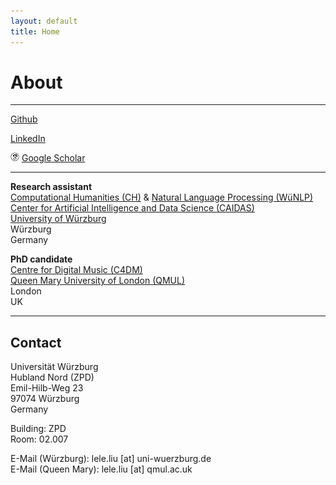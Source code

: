 ```yaml
---
layout: default
title: Home
---
```


# About

---

<i class="fa fa-github-square" aria-hidden="true"></i> [Github](https://github.com/cheriell)

<i class="fa fa-linkedin-square" aria-hidden="true"></i> [LinkedIn](https://www.linkedin.com/in/lele-liu-748a3a124/)

<img src="./assets/image/icons8-google-scholar-50.png" style="width:1em"> [Google Scholar](https://scholar.google.com/citations?user=ZwFmzd8AAAAJ&hl=en)

---

**Research assistant**  
[Computational Humanities (CH)](https://www.informatik.uni-wuerzburg.de/ch/) & [Natural Language Processing (WüNLP)](https://www.caidas.uni-wuerzburg.de/nlp/)  
[Center for Artificial Intelligence and Data Science (CAIDAS)](https://www.caidas.uni-wuerzburg.de/)  
[University of Würzburg](https://www.uni-wuerzburg.de/)  
Würzburg  
Germany
 
**PhD candidate**  
[Centre for Digital Music (C4DM)](http://c4dm.eecs.qmul.ac.uk/)  
[Queen Mary University of London (QMUL)](https://www.qmul.ac.uk/)  
London  
UK

---

## Contact

Universität Würzburg  
Hubland Nord (ZPD)  
Emil-Hilb-Weg 23  
97074 Würzburg  
Germany

Building: ZPD  
Room: 02.007

E-Mail (Würzburg): lele.liu [at] uni-wuerzburg.de  
E-Mail (Queen Mary): lele.liu [at] qmul.ac.uk  
